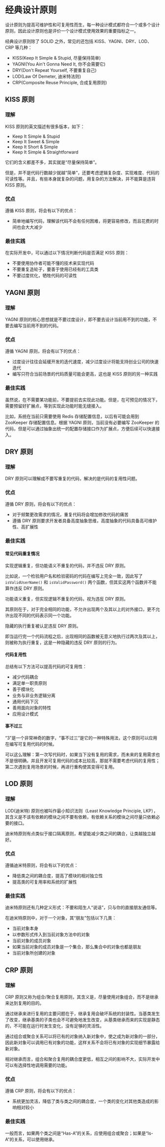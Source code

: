 # 经典设计原则


设计原则为提高可维护性和可复用性而生，每一种设计模式都符合一个或多个设计原则，因此设计原则也是评价一个设计模式使用效果的重要指标之一。

<!--more-->

经典设计原则除了 SOLID 之外，常见的还包括 KISS、YAGNI、DRY、LOD、CRP 等几种：

- KISS(Keep It Simple & Stupid, 尽量保持简单)
- YAGNI(You Ain't Gonna Need It, 你不会需要它)
- DRY(Don't Repeat Yourself, 不要重复自己)
- LOD(Law Of Demeter, 迪米特法则)
- CRP(Composite Reuse Principle, 合成复用原则)

## KISS 原则

### 理解

KISS 原则的英文描述有很多版本，如下：

- Keep It Simple & Stupid
- Keep It Sweet & Simple
- Keep It Short & Simple
- Keep It Simple & Straightforward

它们的含义都差不多，其实就是“尽量保持简单”。

但是，并不是代码行数越少就越“简单”，还要考虑逻辑复杂度、实现难度、代码的可读性等。并且，有些本身就复杂的问题，用复杂的方法解决，并不能算是违背 KISS 原则。

### 优点

遵循 KISS 原则，将会有以下的优点：

- 简单地编写代码，理解该代码不会有任何困难，将更容易修改，而且花费的时间也会大大减少

### 最佳实践

在实际开发中，可以通过以下情况判断代码是否满足 KISS 原则：

- 不要使用协作者可能不懂的技术来实现代码
- 不要重复造轮子，要善于使用已经有的工具类
- 不要过度优化，牺牲代码的可读性

## YAGNI 原则

### 理解

YAGNI 原则的核心思想就是不要过度设计，即不要去设计当前用不到的功能，不要去编写当前用不到的代码。

### 优点

遵循 YAGNI 原则，将会有以下的优点：

- 过度设计往往会延缓开发的迭代速度，减少过度设计将能支持创业公司的快速迭代
- 编写只符合当前场景的代码质量可能会更高，这也是 KISS 原则的另一种实践

### 最佳实践

虽然说，在不需要某功能前，不要提前去实现此功能。但是，在可预见的情况下，需要预留好扩展点，等到实现此功能时能无缝接入。

比如，系统在当前只需要使用 Redis 存储配置信息，以后有可能会用到 ZooKeeper 存储配置信息。根据 YAGNI 原则，当前没有必要编写 ZooKeeper 的代码，但是可以通过抽象出统一的配置存储接口作为扩展点，方便后续可以快速接入。

## DRY 原则

### 理解

DRY 原则可以理解成不要写重复的代码，解决的是代码的复用性问题。

### 优点

遵循 DRY 原则，将会有以下的优点：

- 对于频繁更改需求的情况，重复代码将会增加修改代码的痛苦
- 遵循 DRY 原则要求开发者具备高度抽象思维，高度抽象的代码具备高可维护性、高扩展性

### 最佳实践

#### 常见代码重复情况

实现逻辑重复，但功能语义不重复的代码，并不违反 DRY 原则。

比如说，一个检验用户名和检验密码的代码在编写上完全一致，因此写了 `isValidUserName()` 和 `isValidPassword()` 两个函数，但其实这两个函数并不能算作违反 DRY 原则。

功能语义重复，但实现逻辑不重复的代码，视为违反 DRY 原则。

其原则在于，对于完全相同的功能，不允许出现两个及其以上的对外接口，更不允许出现不同的代码表示同一个功能。

隐藏的执行重复被认定违反 DRY 原则。

即当运行完一个代码流程之后，出现相同的函数被无意义地执行过两次及其以上，则被称为执行重复，这是一种隐藏的违反 DRY 原则的行为。

#### 代码复用性

总结有以下方法可以提高代码的可复用性：

- 减少代码耦合
- 满足单一职责原则
- 善于模块化
- 业务与非业务逻辑分离
- 通用代码下沉
- 善用面向对象的特性
- 应用设计模式

#### 事不过三

“3”是一个非常神奇的数字，“事不过三”是它的一种特殊用法，这个原则可以应用在编写可复用代码的时候。

可以这么理解：第一次写代码时，如果当下没有复用的需求，而未来的复用需求也不是很明确，并且开发可复用代码的成本比较高，那就不需要考虑代码的复用性；第二次遇到复用场景的时候，再进行重构使其变得可复用。

## LOD 原则

### 理解

LOD(迪米特) 原则也被叫作最小知识法则（Least Knowledge Principle, LKP），其含义是不该有依赖的模块之间不要有依赖，有依赖关系的模块之间尽量只依赖必要的接口。

迪米特原则有点类似于接口隔离原则，希望能减少类之间的耦合，让类越独立越好。

### 优点

遵循迪米特原则，将会有以下的优点：

- 降低类之间的耦合度，提高了模块的相对独立性
- 提高类的可复用率和系统的扩展性

### 最佳实践

迪米特原则还有几种定义形式：不要和陌生人“说话”，只与你的直接朋友通信等。

在迪米特原则中，对于一个对象，其“朋友”包括以下几类：

- 当前对象本身
- 以参数形式传入到当前对象方法中的对象
- 当前对象的成员对象
- 如果当前对象的成员对象是一个集合，那么集合中的对象也都是朋友
- 当前对象所创建的对象

## CRP 原则

### 理解

 CRP 原则又称为组合/聚合复用原则，其含义是，尽量使用对象组合，而不是继承来达到复用的目的。

通过继承来进行复用的主要问题在于，继承复用会破坏系统的封装性。当基类发生了改变，继承基类的子类也会不可避免地发生改变，从基类继承而来的实现是静态的，不可能在运行时发生变化，没有足够的灵活性。

通过组合或聚合关系可以将已有的对象纳入新对象中，使之成为新对象的一部分，因此新对象可以调用已有对象的功能，这样关系不会将已有对象的实现细节暴露给新对象。

相对继承而言，组合和聚合复用的耦合度更低，相互之间的影响不大，实际开发中可以有选择性地调用需要的功能。

### 优点

遵循 CRP 原则，将会有以下的优点：

- 系统更加灵活，降低了类与类之间的耦合度，一个类的变化对其他类造成的影响相对较小

### 最佳实践

一般而言，如果两个类之间是“Has-A”的关系，应使用组合或聚合；如果是“Is-A”的关系，可以使用继承。


